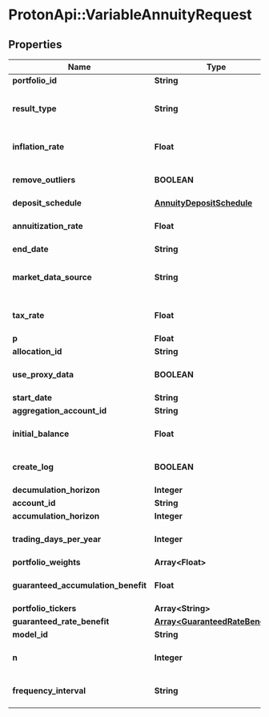 # ProtonApi::VariableAnnuityRequest

## Properties
Name | Type | Description | Notes
------------ | ------------- | ------------- | -------------
**portfolio_id** | **String** |  | [optional] 
**result_type** | **String** |  | [optional] [default to &#39;median&#39;]
**inflation_rate** | **Float** |  | [optional] [default to 0.0]
**remove_outliers** | **BOOLEAN** |  | [optional] [default to false]
**deposit_schedule** | [**AnnuityDepositSchedule**](AnnuityDepositSchedule.md) |  | [optional] 
**annuitization_rate** | **Float** |  | [optional] [default to 0.0]
**end_date** | **String** |  | [optional] 
**market_data_source** | **String** |  | [optional] [default to &#39;nucleus&#39;]
**tax_rate** | **Float** |  | [optional] [default to 0.0]
**p** | **Float** |  | [optional] 
**allocation_id** | **String** |  | [optional] 
**use_proxy_data** | **BOOLEAN** |  | [optional] [default to false]
**start_date** | **String** |  | [optional] 
**aggregation_account_id** | **String** |  | [optional] 
**initial_balance** | **Float** |  | [optional] [default to 0.0]
**create_log** | **BOOLEAN** |  | [optional] [default to false]
**decumulation_horizon** | **Integer** |  | 
**account_id** | **String** |  | [optional] 
**accumulation_horizon** | **Integer** |  | 
**trading_days_per_year** | **Integer** |  | [optional] [default to 252]
**portfolio_weights** | **Array&lt;Float&gt;** |  | [optional] 
**guaranteed_accumulation_benefit** | **Float** |  | [optional] [default to 0.0]
**portfolio_tickers** | **Array&lt;String&gt;** |  | [optional] 
**guaranteed_rate_benefit** | [**Array&lt;GuaranteedRateBenefit&gt;**](GuaranteedRateBenefit.md) |  | [optional] 
**model_id** | **String** |  | [optional] 
**n** | **Integer** |  | [optional] [default to 1000]
**frequency_interval** | **String** |  | [optional] [default to &#39;year&#39;]


